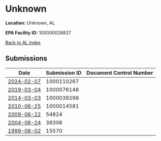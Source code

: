 # Unknown

**Location:** Unknown, AL

**EPA Facility ID:** 100000028837

[Back to AL Index](../../index.md)

## Submissions

| Date | Submission ID | Document Control Number |
|------|--------------|-------------------------|
| [2024-02-07](submissions/1000110267.md) | 1000110267 |  |
| [2019-03-04](submissions/1000076148.md) | 1000076148 |  |
| [2014-03-03](submissions/1000039298.md) | 1000039298 |  |
| [2010-06-25](submissions/1000014581.md) | 1000014581 |  |
| [2009-06-22](submissions/54824.md) | 54824 |  |
| [2004-06-24](submissions/38306.md) | 38306 |  |
| [1999-08-02](submissions/15570.md) | 15570 |  |
